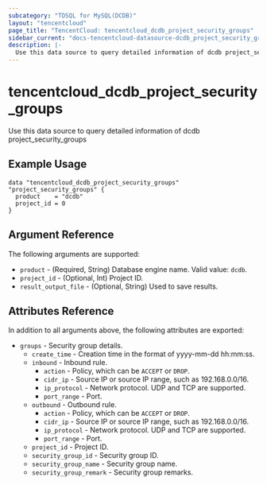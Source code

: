 ```yaml
---
subcategory: "TDSQL for MySQL(DCDB)"
layout: "tencentcloud"
page_title: "TencentCloud: tencentcloud_dcdb_project_security_groups"
sidebar_current: "docs-tencentcloud-datasource-dcdb_project_security_groups"
description: |-
  Use this data source to query detailed information of dcdb project_security_groups
---
```


# tencentcloud_dcdb_project_security_groups

Use this data source to query detailed information of dcdb project_security_groups

## Example Usage

```hcl
data "tencentcloud_dcdb_project_security_groups" "project_security_groups" {
  product    = "dcdb"
  project_id = 0
}
```

## Argument Reference

The following arguments are supported:

* `product` - (Required, String) Database engine name. Valid value: `dcdb`.
* `project_id` - (Optional, Int) Project ID.
* `result_output_file` - (Optional, String) Used to save results.

## Attributes Reference

In addition to all arguments above, the following attributes are exported:

* `groups` - Security group details.
  * `create_time` - Creation time in the format of yyyy-mm-dd hh:mm:ss.
  * `inbound` - Inbound rule.
    * `action` - Policy, which can be `ACCEPT` or `DROP`.
    * `cidr_ip` - Source IP or source IP range, such as 192.168.0.0/16.
    * `ip_protocol` - Network protocol. UDP and TCP are supported.
    * `port_range` - Port.
  * `outbound` - Outbound rule.
    * `action` - Policy, which can be `ACCEPT` or `DROP`.
    * `cidr_ip` - Source IP or source IP range, such as 192.168.0.0/16.
    * `ip_protocol` - Network protocol. UDP and TCP are supported.
    * `port_range` - Port.
  * `project_id` - Project ID.
  * `security_group_id` - Security group ID.
  * `security_group_name` - Security group name.
  * `security_group_remark` - Security group remarks.



